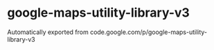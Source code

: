 # google-maps-utility-library-v3
Automatically exported from code.google.com/p/google-maps-utility-library-v3
